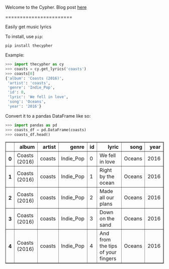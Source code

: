 Welcome to the Cypher. Blog post [here](https://tmthyjames.github.io/tools/Cypher/)

=======================

Easily get music lyrics


To install, use `pip`:

`pip install thecypher`

Example:

```python
>>> import thecypher as cy
>>> coasts = cy.get_lyrics('coasts')
>>> coasts[0]
{'album': 'Coasts (2016)',
 'artist': 'coasts',
 'genre': 'Indie_Pop',
 'id': 0,
 'lyric': 'We fell in love',
 'song': 'Oceans',
 'year': '2016'}
```

Convert it to a pandas DataFrame like so:

```python
>>> import pandas as pd
>>> coasts_df = pd.DataFrame(coasts)
>>> coasts_df.head()
```
<table border="1" class="dataframe">
  <thead>
    <tr style="text-align: right">
      <th></th>
      <th>album</th>
      <th>artist</th>
      <th>genre</th>
      <th>id</th>
      <th>lyric</th>
      <th>song</th>
      <th>year</th>
    </tr>
  </thead>
  <tbody>
    <tr>
      <th>0</th>
      <td>Coasts (2016)</td>
      <td>coasts</td>
      <td>Indie_Pop</td>
      <td>0</td>
      <td>We fell in love</td>
      <td>Oceans</td>
      <td>2016</td>
    </tr>
    <tr>
      <th>1</th>
      <td>Coasts (2016)</td>
      <td>coasts</td>
      <td>Indie_Pop</td>
      <td>1</td>
      <td>Right by the ocean</td>
      <td>Oceans</td>
      <td>2016</td>
    </tr>
    <tr>
      <th>2</th>
      <td>Coasts (2016)</td>
      <td>coasts</td>
      <td>Indie_Pop</td>
      <td>2</td>
      <td>Made all our plans</td>
      <td>Oceans</td>
      <td>2016</td>
    </tr>
    <tr>
      <th>3</th>
      <td>Coasts (2016)</td>
      <td>coasts</td>
      <td>Indie_Pop</td>
      <td>3</td>
      <td>Down on the sand</td>
      <td>Oceans</td>
      <td>2016</td>
    </tr>
    <tr>
      <th>4</th>
      <td>Coasts (2016)</td>
      <td>coasts</td>
      <td>Indie_Pop</td>
      <td>4</td>
      <td>And from the tips of your fingers</td>
      <td>Oceans</td>
      <td>2016</td>
    </tr>
  </tbody>
</table>



